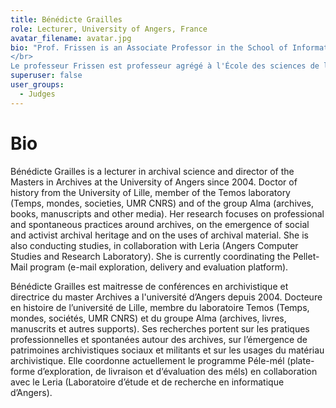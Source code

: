 ```yaml
---
title: Bénédicte Grailles
role: Lecturer, University of Angers, France
avatar_filename: avatar.jpg
bio: "Prof. Frissen is an Associate Professor in the School of Information Studies at McGill University. He holds a Ph.D. in experimental psychology from Tilburg University in the Netherlands. His research interests include (tacit) knowledge sharing, and auditory, haptic, and multisensory perception. 
</br>
Le professeur Frissen est professeur agrégé à l'École des sciences de l'information de l'Université McGill. Il est titulaire d'un doctorat. En psychologie expérimentale de l'Université de Tilburg aux Pays-Bas. Ses intérêts de recherche incluent le partage (tacite) des connaissances et la perception auditive, haptique et multisensorielle."
superuser: false
user_groups:
  - Judges
---
```


# Bio

Bénédicte Grailles is a lecturer in archival science and director of the Masters in Archives at the University of Angers since 2004. Doctor of history from the University of Lille, member of the Temos laboratory (Temps, mondes, societies, UMR CNRS) and of the group Alma (archives, books, manuscripts and other media). Her research focuses on professional and spontaneous practices around archives, on the emergence of social and activist archival heritage and on the uses of archival material. She is also conducting studies, in collaboration with Leria (Angers Computer Studies and Research Laboratory). She is currently coordinating the Pellet-Mail program (e-mail exploration, delivery and evaluation platform).

Bénédicte Grailles est maitresse de conférences en archivistique et directrice du master Archives a l'université d’Angers depuis 2004. Docteure en histoire de l’université de Lille, membre du laboratoire Temos (Temps, mondes, sociétés, UMR CNRS) et du groupe Alma (archives, livres, manuscrits et autres supports). Ses recherches portent sur les pratiques professionnelles et spontanées autour des archives, sur l’émergence de patrimoines archivistiques sociaux et militants et sur les usages du matériau archivistique. Elle coordonne actuellement le programme Péle-mél (plate-forme d’exploration, de livraison et d‘évaluation des méls) en collaboration avec le Leria (Laboratoire d’étude et de recherche en informatique d’Angers).
